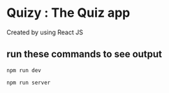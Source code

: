 # Quizy : The Quiz app 

Created by using React JS

## run these commands to see output

```
npm run dev
```


```
npm run server
```
